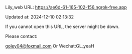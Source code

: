 Lily_web URL: https://ae6d-61-165-102-156.ngrok-free.app

Updated at: 2024-12-10 02:13:32

If you cannot open this URL, the server might be down.

Please contact: 

goley04@foxmail.com Or Wechat:GL_yeaH